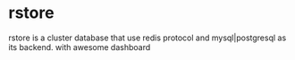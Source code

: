 # rstore
rstore is a cluster database that use redis protocol and mysql|postgresql as its backend. with awesome dashboard
